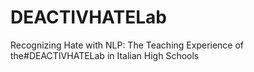 # DEACTIVHATELab
Recognizing Hate with NLP: The Teaching Experience of the#DEACTIVHATELab in Italian High Schools
